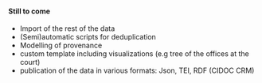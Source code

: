 #### Still to come

* Import of the rest of the data<!-- .element: class="fragment" -->
* (Semi)automatic scripts for deduplication<!-- .element: class="fragment" -->
* Modelling of provenance <!-- .element: class="fragment" -->
* custom template including visualizations (e.g tree of the offices at the
court)<!-- .element: class="fragment" -->
* publication of the data in various formats: Json, TEI, RDF (CIDOC CRM)<!-- .element: class="fragment" -->
